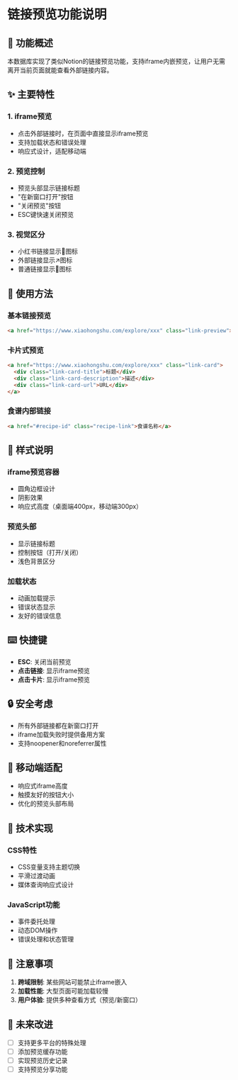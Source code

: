# 链接预览功能说明

## 🎯 功能概述

本数据库实现了类似Notion的链接预览功能，支持iframe内嵌预览，让用户无需离开当前页面就能查看外部链接内容。

## ✨ 主要特性

### 1. **iframe预览**
- 点击外部链接时，在页面中直接显示iframe预览
- 支持加载状态和错误处理
- 响应式设计，适配移动端

### 2. **预览控制**
- 预览头部显示链接标题
- "在新窗口打开"按钮
- "关闭预览"按钮
- ESC键快速关闭预览

### 3. **视觉区分**
- 小红书链接显示📱图标
- 外部链接显示↗图标
- 普通链接显示🔗图标

## 🔧 使用方法

### 基本链接预览
```markdown
<a href="https://www.xiaohongshu.com/explore/xxx" class="link-preview">小红书链接</a>
```

### 卡片式预览
```markdown
<a href="https://www.xiaohongshu.com/explore/xxx" class="link-card">
  <div class="link-card-title">标题</div>
  <div class="link-card-description">描述</div>
  <div class="link-card-url">URL</div>
</a>
```

### 食谱内部链接
```markdown
<a href="#recipe-id" class="recipe-link">食谱名称</a>
```

## 🎨 样式说明

### iframe预览容器
- 圆角边框设计
- 阴影效果
- 响应式高度（桌面端400px，移动端300px）

### 预览头部
- 显示链接标题
- 控制按钮（打开/关闭）
- 浅色背景区分

### 加载状态
- 动画加载提示
- 错误状态显示
- 友好的错误信息

## ⌨️ 快捷键

- **ESC**: 关闭当前预览
- **点击链接**: 显示iframe预览
- **点击卡片**: 显示iframe预览

## 🔒 安全考虑

- 所有外部链接都在新窗口打开
- iframe加载失败时提供备用方案
- 支持noopener和noreferrer属性

## 📱 移动端适配

- 响应式iframe高度
- 触摸友好的按钮大小
- 优化的预览头部布局

## 🚀 技术实现

### CSS特性
- CSS变量支持主题切换
- 平滑过渡动画
- 媒体查询响应式设计

### JavaScript功能
- 事件委托处理
- 动态DOM操作
- 错误处理和状态管理

## 📝 注意事项

1. **跨域限制**: 某些网站可能禁止iframe嵌入
2. **加载性能**: 大型页面可能加载较慢
3. **用户体验**: 提供多种查看方式（预览/新窗口）

## 🔄 未来改进

- [ ] 支持更多平台的特殊处理
- [ ] 添加预览缓存功能
- [ ] 实现预览历史记录
- [ ] 支持预览分享功能 